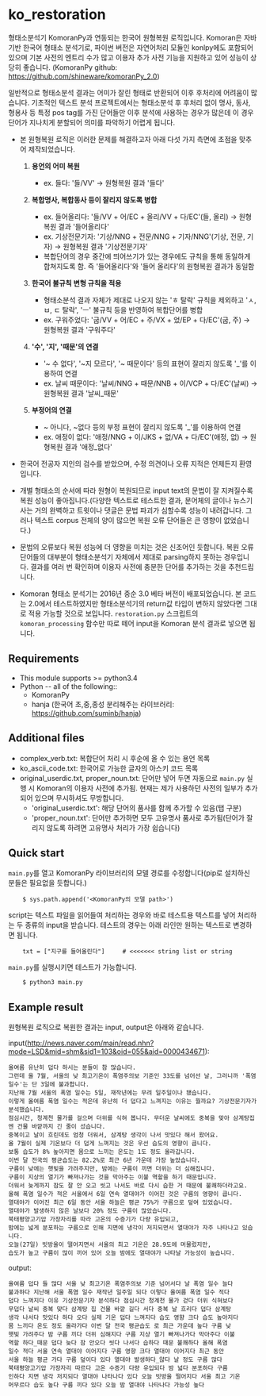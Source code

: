 # ko_restoration
형태소분석기 KomoranPy과 연동되는 한국어 원형복원 로직입니다. 
Komoran은 자바 기반 한국어 형태소 분석기로, 파이썬 버전은 자연어처리 모듈인 konlpy에도 포함되어 있으며 기본 사전의 엔트리 수가 많고 이용자 추가 사전 기능을 지원하고 있어 성능이 상당히 좋습니다.
(KomoranPy github: https://github.com/shineware/komoranPy_2.0)

일반적으로 형태소분석 결과는 어미가 잘린 형태로 반환되어 이후 후처리에 어려움이 많습니다. 기초적인 텍스트 분석 프로젝트에서는 형태소분석 후 후처리 없이 명사, 동사, 형용사 등 특정 pos tag를 가진 단어들만 이후 분석에 사용하는 경우가 많은데 이 경우 단어가 지나치게 분할되어 의미를 파악하기 어렵게 됩니다.


* 본 원형복원 로직은 이러한 문제를 해결하고자 아래 다섯 가지 측면에 초점을 맞추어 제작되었습니다.

    1. **용언의 어미 복원**
        - ex. 들다: '들/VV' -> 원형복원 결과 '들다'
        
    2. **복합명사, 복합동사 등이 잘리지 않도록 병합**
        - ex. 들어올리다: '들/VV + 어/EC + 올리/VV + 다/EC'(들, 올리) -> 원형복원 결과 '들어올리다'
        - ex. 기상전문기자: '기상/NNG + 전문/NNG + 기자/NNG'(기상, 전문, 기자) -> 원형복원 결과 '기상전문기자'
        - 복합단어의 경우 중간에 띄어쓰기가 있는 경우에도 규칙을 통해 동일하게 합쳐지도록 함. 즉 '들어올리다'와 '들어 올리다'의 원형복원 결과가 동일함
    
    3. **한국어 불규칙 변형 규칙을 적용**
        - 형태소분석 결과 자체가 제대로 나오지 않는 'ㅎ 탈락' 규칙을 제외하고 'ㅅ, ㅂ, ㄷ 탈락', 'ㅡ' 불규칙 등을 반영하여 복합단어를 병합
        - ex. 구워주었다: '굽/VV + 어/EC + 주/VX + 었/EP + 다/EC'(굽, 주) -> 원형복원 결과 '구워주다'
        
    4. **'수', '지', '때문'의 연결**
        - '~ 수 없다', '~지 모르다', '~ 때문이다' 등의 표현이 잘리지 않도록 '_'를 이용하여 연결
        - ex. 날씨 때문이다: '날씨/NNG + 때문/NNB + 이/VCP + 다/EC'(날씨) -> 원형복원 결과 '날씨_때문'
        
    5. **부정어의 연결**
        - ~ 아니다, ~없다 등의 부정 표현이 잘리지 않도록 '_'를 이용하여 연결
        - ex. 애정이 없다: '애정/NNG + 이/JKS + 없/VA + 다/EC'(애정, 없) -> 원형복원 결과 '애정_없다'


* 한국어 전공자 지인의 검수를 받았으며, 수정 의견이나 오류 지적은 언제든지 환영입니다.

* 개별 형태소의 순서에 따라 원형이 복원되므로 input text의 문법이 잘 지켜질수록 복원 성능이 좋아집니다.(다양한 텍스트로 테스트한 결과, 문어체의 글이나 뉴스기사는 거의 완벽하고 트윗이나 댓글은 문법 파괴가 심할수록 성능이 내려갑니다. 그러나 텍스트 corpus 전체의 양이 많으면 복원 오류 단어들은 큰 영향이 없었습니다.)

* 문법의 오류보다 복원 성능에 더 영향을 미치는 것은 신조어인 듯합니다. 복원 오류 단어들의 대부분이 형태소분석기 자체에서 제대로 parsing하지 못하는 경우입니다. 결과를 여러 번 확인하며 이용자 사전에 충분한 단어를 추가하는 것을 추천드립니다.

* Komoran 형태소 분석기는 2016년 중순 3.0 베타 버전이 배포되었습니다. 본 코드는 2.0에서 테스트하였지만 형태소분석기의 return값 타입이 변하지 않았다면 그대로 적용 가능할 것으로 보입니다. `restoration.py` 스크립트의 `komoran_processing` 함수만 따로 떼어 input을 Komoran 분석 결과로 넣으면 됩니다.


## Requirements
* This module supports >= python3.4
* Python -- all of the following::
    - KomoranPy
    - hanja (한국어 초,중,종성 분리해주는 라이브러리: https://github.com/suminb/hanja)


## Additional files
* complex_verb.txt: 복합단어 처리 시 후순에 올 수 있는 용언 목록
* ko_ascii_code.txt: 한국어로 가능한 글자의 아스키 코드 목록
* original_userdic.txt, proper_noun.txt: 단어만 넣어 두면 자동으로 `main.py` 실행 시 Komoran의 이용자 사전에 추가됨. 현재는 제가 사용하던 사전의 일부가 추가되어 있으며 무시하셔도 무방합니다.
    - 'original_userdic.txt': 해당 단어의 품사를 함께 추가할 수 있음(탭 구분) 
    - 'proper_noun.txt': 단어만 추가하면 모두 고유명사 품사로 추가됨(단어가 잘리지 않도록 하려면 고유명사 처리가 가장 쉽습니다)


## Quick start
`main.py`를 열고 KomoranPy 라이브러리의 모델 경로를 수정합니다(pip로 설치하신 분들은 필요없을 듯합니다.)
``` python3
    $ sys.path.append('<KomoranPy의 모델 path>')
```

script는 텍스트 파일을 읽어들여 처리하는 경우와 바로 테스트용 텍스트를 넣어 처리하는 두 종류의 input을 받습니다. 테스트의 경우는 아래 라인만 원하는 텍스트로 변경하면 됩니다. 
```
    txt = ["지구를 들어올린다"]     # <<<<<<< string list or string
```

`main.py`를 실행시키면 테스트가 가능합니다.
``` sh
    $ python3 main.py
```

## Example result
원형복원 로직으로 복원한 결과는 input, output은 아래와 같습니다.

input(http://news.naver.com/main/read.nhn?mode=LSD&mid=shm&sid1=103&oid=055&aid=0000434671):
```
올여름 유난히 덥다 하시는 분들이 참 많습니다. 
그런데 올 7월, 서울의 낮 최고기온이 폭염주의보 기준인 33도를 넘어선 날, 그러니까 '폭염 일수'는 단 3일에 불과합니다. 
지난해 7월 서울의 폭염 일수는 5일, 재작년에는 무려 일주일이나 됐습니다. 
이렇게 올여름 폭염 일수는 적은데 유난히 더 덥다고 느껴지는 이유는 뭘까요? 기상전문기자가 분석했습니다. 
점심시간, 청계천 물가를 걸으며 더위를 식혀 봅니다. 무더운 날씨에도 중복을 맞아 삼계탕집엔 건물 바깥까지 긴 줄이 섰습니다. 
중복이고 날이 흐린데도 엄청 더워서, 삼계탕 생각이 나서 맛있다 해서 왔어요. 
올 7월이 실제 기온보다 더 덥게 느껴지는 것은 우선 습도의 영향이 큽니다. 
보통 습도가 8% 높아지면 몸으로 느끼는 온도는 1도 정도 올라갑니다. 
이번 달 전국의 평균습도는 82.2%로 최근 6년 가운데 가장 높았습니다. 
구름이 낮에는 햇빛을 가려주지만, 밤에는 구름이 끼면 더위는 더 심해집니다. 
구름이 지상의 열기가 빠져나가는 것을 막아주는 이불 역할을 하기 때문입니다. 
더워서 늦게까지 잠도 잘 안 오고 씻고 나서도 바로 다시 습한 거 때문에 불쾌하더라고요. 
올해 폭염 일수가 적은 서울에서 6일 연속 열대야가 이어진 것은 구름의 영향이 큽니다. 
열대야가 이어진 최근 6일 동안 서울 하늘은 평균 75%가 구름으로 덮여 있었습니다. 
열대야가 발생하지 않은 날보다 20% 정도 구름이 많았습니다. 
북태평양고기압 가장자리를 따라 고온의 수증기가 다량 유입되고, 
밤에는 넓게 분포하는 구름으로 인해 지면에 냉각이 저지되면서 열대야가 자주 나타나고 있습니다. 
오늘(27일) 빗방울이 떨어지면서 서울의 최고 기온은 28.9도에 머물렀지만, 
습도가 높고 구름이 많이 끼어 있어 오늘 밤에도 열대야가 나타날 가능성이 높습니다.
```

output:
```
올여름 덥다 들 많다 서울 낮 최고기온 폭염주의보 기준 넘어서다 날 폭염 일수 늘다 
불과하다 지난해 서울 폭염 일수 재작년 일주일 되다 이렇다 올여름 폭염 일수 적다 
덥다 느껴지다 이유 기상전문기자 분석하다 점심시간 청계천 물가 걷다 더위 식혀보다 
무덥다 날씨 중복 맞다 삼계탕 집 건물 바깥 길다 서다 중복 날 흐리다 덥다 삼계탕 
생각 나서다 맛있다 하다 오다 실제 기온 덥다 느껴지다 습도 영향 크다 습도 높아지다 
몸 느끼다 온도 정도 올라가다 이번 달 전국 평균습도 로 최근 가운데 높다 구름 낮 
햇빛 가려주다 밤 구름 끼다 더위 심해지다 구름 지상 열기 빠져나가다 막아주다 이불 
역할 하다_때문 덥다 늦다 잠 안오다 씻다 나서다 습하다 때문 불쾌하다 올해 폭염 
일수 적다 서울 연속 열대야 이어지다 구름 영향 크다 열대야 이어지다 최근 동안 
서울 하늘 평균 가다 구름 덮이다 있다 열대야 발생하다_않다 날 정도 구름 많다 
북태평양고기압 가장자리 따르다 고온 수증기 다량 유입되다 밤 넓다 분포하다 구름 
인하다 지면 냉각 저지되다 열대야 나타나다 있다 오늘 빗방울 떨어지다 서울 최고 기온 
머무르다 습도 높다 구름 끼다 있다 오늘 밤 열대야 나타나다 가능성 높다
```


